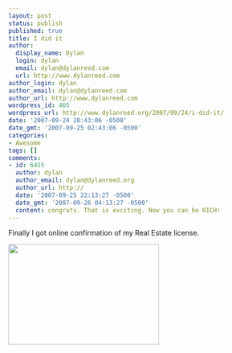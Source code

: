 ```yaml
---
layout: post
status: publish
published: true
title: I did it
author:
  display_name: Dylan
  login: dylan
  email: dylan@dylanreed.com
  url: http://www.dylanreed.com
author_login: dylan
author_email: dylan@dylanreed.com
author_url: http://www.dylanreed.com
wordpress_id: 465
wordpress_url: http://www.dylanreed.org/2007/09/24/i-did-it/
date: '2007-09-24 20:43:06 -0500'
date_gmt: '2007-09-25 02:43:06 -0500'
categories:
- Awesome
tags: []
comments:
- id: 6455
  author: dylan
  author_email: dylan@dylanreed.org
  author_url: http://
  date: '2007-09-25 22:13:27 -0500'
  date_gmt: '2007-09-26 04:13:27 -0500'
  content: congrats. That is exciting. Now you can be RICH!
---
```

<p>Finally I got online confirmation of my Real Estate license.</p>
<p><a href="http://farm2.static.flickr.com/1133/1436173002_7c05c35e55.jpg"><img src="http://farm2.static.flickr.com/1133/1436173002_7c05c35e55.jpg" height="200" width="300" /></a></p>
